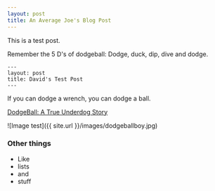 ```yaml
---
layout: post
title: An Average Joe's Blog Post
---
```


This is a test post. 

Remember the 5 D's of dodgeball: Dodge, duck, dip, dive and dodge.

```
---
layout: post
title: David's Test Post
---
```

If you can dodge a wrench, you can dodge a ball.


[DodgeBall: A True Underdog Story](https://en.wikipedia.org/wiki/DodgeBall:_A_True_Underdog_Story)

![Image test]({{ site.url }}/images/dodgeballboy.jpg)

### Other things
* Like
* lists
* and 
* stuff
